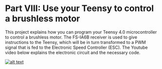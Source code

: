 # Part VIII: Use your Teensy to control a brushless motor 

This project explains how you can program your Teensy 4.0 microcontroller to control a brushless motor. The FS-IA6B receiver is used to give instructions to the Teensy, which will be in turn transformed to a PWM signal that is fed to the Electronic Speed Controller (ESC). The Youtube video below explains the electronic circuit and the necessary code.

[![alt text](https://user-images.githubusercontent.com/110851620/193469835-d91ef91d-f2c6-4edd-a089-ce8626be6c56.png?raw=true)](https://www.youtube.com/watch?v=5q04aPHSoVg&t)
